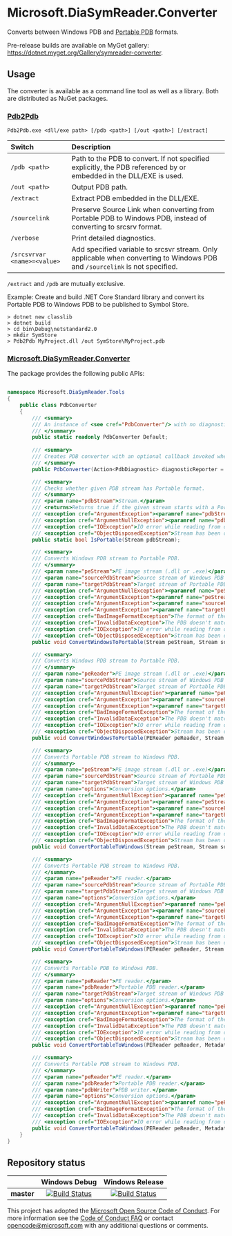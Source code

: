 # Microsoft.DiaSymReader.Converter

Converts between Windows PDB and [Portable PDB](https://github.com/dotnet/core/blob/master/Documentation/diagnostics/portable_pdb.md) formats.

Pre-release builds are available on MyGet gallery: https://dotnet.myget.org/Gallery/symreader-converter.

## Usage

The converter is available as a command line tool as well as a library. Both are distributed as NuGet packages.

### [Pdb2Pdb](https://dotnet.myget.org/feed/symreader-converter/package/nuget/Pdb2Pdb)

`Pdb2Pdb.exe <dll/exe path> [/pdb <path>] [/out <path>] [/extract]`

| Switch        | Description                                             |
|:--------------|:--------------------------------------------------------|
| `/pdb <path>` | Path to the PDB to convert. If not specified explicitly, the PDB referenced by or embedded in the DLL/EXE is used. |
| `/out <path>` | Output PDB path. |
| `/extract`    | Extract PDB embedded in the DLL/EXE. |
| `/sourcelink` | Preserve Source Link when converting from Portable PDB to Windows PDB, instead of converting to srcsrv format. |
| `/verbose`    | Print detailed diagnostics. |
| `/srcsvrvar <name>=<value>` | Add specified variable to srcsvr stream. Only applicable when converting to Windows PDB and `/sourcelink` is not specified. |

`/extract` and `/pdb` are mutually exclusive.

Example: Create and build .NET Core Standard library and convert its Portable PDB to Windows PDB to be published to Symbol Store.

```
> dotnet new classlib
> dotnet build
> cd bin\Debug\netstandard2.0
> mkdir SymStore
> Pdb2Pdb MyProject.dll /out SymStore\MyProject.pdb
```

### [Microsoft.DiaSymReader.Converter](https://dotnet.myget.org/feed/symreader-converter/package/nuget/Microsoft.DiaSymReader.Converter)

The package provides the following public APIs:

```C#

namespace Microsoft.DiaSymReader.Tools
{
    public class PdbConverter
    {
        /// <summary>
        /// An instance of <see cref="PdbConverter"/> with no diagnostic reporting.
        /// </summary>
        public static readonly PdbConverter Default;
        
        /// <summary>
        /// Creates PDB converter with an optional callback invoked whenever a diagnostic is to be reported.
        /// </summary>
        public PdbConverter(Action<PdbDiagnostic> diagnosticReporter = null);

        /// <summary>
        /// Checks whether given PDB stream has Portable format.
        /// </summary>
        /// <param name="pdbStream">Stream.</param>
        /// <returns>Returns true if the given stream starts with a Portable PDB signature.</returns>
        /// <exception cref="ArgumentException"><paramref name="pdbStream"/> does not support read and seek operations.</exception>
        /// <exception cref="ArgumentNullException"><paramref name="pdbStream"/> is null.</exception>
        /// <exception cref="IOException">IO error while reading from or writing to a stream.</exception>
        /// <exception cref="ObjectDisposedException">Stream has been disposed while reading.</exception>
        public static bool IsPortable(Stream pdbStream);

        /// <summary>
        /// Converts Windows PDB stream to Portable PDB.
        /// </summary>
        /// <param name="peStream">PE image stream (.dll or .exe)</param>
        /// <param name="sourcePdbStream">Source stream of Windows PDB data. Must be readable.</param>
        /// <param name="targetPdbStream">Target stream of Portable PDB data. Must be writable.</param>
        /// <exception cref="ArgumentNullException"><paramref name="peStream"/>, <paramref name="sourcePdbStream"/>, or <paramref name="targetPdbStream"/> is null.</exception>
        /// <exception cref="ArgumentException"><paramref name="peStream"/> does not support read and seek operations.</exception>
        /// <exception cref="ArgumentException"><paramref name="sourcePdbStream"/> does not support reading.</exception>
        /// <exception cref="ArgumentException"><paramref name="targetPdbStream"/> does not support writing.</exception>
        /// <exception cref="BadImageFormatException">The format of the PE image or the source PDB image is invalid.</exception>
        /// <exception cref="InvalidDataException">The PDB doesn't match the CodeView Debug Directory record in the PE image.</exception>
        /// <exception cref="IOException">IO error while reading from or writing to a stream.</exception>
        /// <exception cref="ObjectDisposedException">Stream has been disposed while reading/writing.</exception>
        public void ConvertWindowsToPortable(Stream peStream, Stream sourcePdbStream, Stream targetPdbStream);

        /// <summary>
        /// Converts Windows PDB stream to Portable PDB.
        /// </summary>
        /// <param name="peReader">PE image stream (.dll or .exe)</param>
        /// <param name="sourcePdbStream">Source stream of Windows PDB data. Must be readable.</param>
        /// <param name="targetPdbStream">Target stream of Portable PDB data. Must be writable.</param>
        /// <exception cref="ArgumentNullException"><paramref name="peReader"/>, <paramref name="sourcePdbStream"/>, or <paramref name="targetPdbStream"/> is null.</exception>
        /// <exception cref="ArgumentException"><paramref name="sourcePdbStream"/> does not support reading.</exception>
        /// <exception cref="ArgumentException"><paramref name="targetPdbStream"/> does not support writing.</exception>
        /// <exception cref="BadImageFormatException">The format of the PE image or the PDB stream is invalid.</exception>
        /// <exception cref="InvalidDataException">The PDB doesn't match the CodeView Debug Directory record in the PE image.</exception>
        /// <exception cref="IOException">IO error while reading from or writing to a stream.</exception>
        /// <exception cref="ObjectDisposedException">Stream has been disposed while reading/writing.</exception>
        public void ConvertWindowsToPortable(PEReader peReader, Stream sourcePdbStream, Stream targetPdbStream);

        /// <summary>
        /// Converts Portable PDB stream to Windows PDB.
        /// </summary>
        /// <param name="peStream">PE image stream (.dll or .exe)</param>
        /// <param name="sourcePdbStream">Source stream of Portable PDB data. Must be readable.</param>
        /// <param name="targetPdbStream">Target stream of Windows PDB data. Must be writable.</param>
        /// <param name="options">Conversion options.</param>
        /// <exception cref="ArgumentNullException"><paramref name="peStream"/>, <paramref name="sourcePdbStream"/>, or <paramref name="targetPdbStream"/> is null.</exception>
        /// <exception cref="ArgumentException"><paramref name="peStream"/> does not support read and seek operations.</exception>
        /// <exception cref="ArgumentException"><paramref name="sourcePdbStream"/> does not support reading.</exception>
        /// <exception cref="ArgumentException"><paramref name="targetPdbStream"/> does not support writing.</exception>
        /// <exception cref="BadImageFormatException">The format of the PE image or the source PDB image is invalid.</exception>
        /// <exception cref="InvalidDataException">The PDB doesn't match the CodeView Debug Directory record in the PE image.</exception>
        /// <exception cref="IOException">IO error while reading from or writing to a stream.</exception>
        /// <exception cref="ObjectDisposedException">Stream has been disposed while reading/writing.</exception>
        public void ConvertPortableToWindows(Stream peStream, Stream sourcePdbStream, Stream targetPdbStream, PortablePdbConversionOptions options = null);

        /// <summary>
        /// Converts Portable PDB stream to Windows PDB.
        /// </summary>
        /// <param name="peReader">PE reader.</param>
        /// <param name="sourcePdbStream">Source stream of Portable PDB data. Must be readable.</param>
        /// <param name="targetPdbStream">Target stream of Windows PDB data. Must be writable.</param>
        /// <param name="options">Conversion options.</param>
        /// <exception cref="ArgumentNullException"><paramref name="peReader"/>, <paramref name="sourcePdbStream"/>, or <paramref name="targetPdbStream"/> is null.</exception>
        /// <exception cref="ArgumentException"><paramref name="sourcePdbStream"/> does not support reading.</exception>
        /// <exception cref="ArgumentException"><paramref name="targetPdbStream"/> does not support writing.</exception>
        /// <exception cref="BadImageFormatException">The format of the PE image or the source PDB image is invalid.</exception>
        /// <exception cref="InvalidDataException">The PDB doesn't match the CodeView Debug Directory record in the PE image.</exception>
        /// <exception cref="IOException">IO error while reading from or writing to a stream.</exception>
        /// <exception cref="ObjectDisposedException">Stream has been disposed while reading/writing.</exception>
        public void ConvertPortableToWindows(PEReader peReader, Stream sourcePdbStream, Stream targetPdbStream, PortablePdbConversionOptions options = null);

        /// <summary>
        /// Converts Portable PDB to Windows PDB.
        /// </summary>
        /// <param name="peReader">PE reader.</param>
        /// <param name="pdbReader">Portable PDB reader.</param>
        /// <param name="targetPdbStream">Target stream of Windows PDB data. Must be writable.</param>
        /// <param name="options">Conversion options.</param>
        /// <exception cref="ArgumentNullException"><paramref name="peReader"/>, <paramref name="pdbReader"/>, or <paramref name="targetPdbStream"/> is null.</exception>
        /// <exception cref="ArgumentException"><paramref name="targetPdbStream"/> does not support writing.</exception>
        /// <exception cref="BadImageFormatException">The format of the PE image or the source PDB image is invalid.</exception>
        /// <exception cref="InvalidDataException">The PDB doesn't match the CodeView Debug Directory record in the PE image.</exception>
        /// <exception cref="IOException">IO error while reading from or writing to a stream.</exception>
        /// <exception cref="ObjectDisposedException">Stream has been disposed while reading/writing.</exception>
        public void ConvertPortableToWindows(PEReader peReader, MetadataReader pdbReader, Stream targetPdbStream, PortablePdbConversionOptions options = null);

        /// <summary>
        /// Converts Portable PDB stream to Windows PDB.
        /// </summary>
        /// <param name="peReader">PE reader.</param>
        /// <param name="pdbReader">Portable PDB reader.</param>
        /// <param name="pdbWriter">PDB writer.</param>
        /// <param name="options">Conversion options.</param>
        /// <exception cref="ArgumentNullException"><paramref name="peReader"/>, <paramref name="pdbReader"/>, or <paramref name="pdbWriter"/> is null.</exception>
        /// <exception cref="BadImageFormatException">The format of the PE image or the source PDB image is invalid.</exception>
        /// <exception cref="InvalidDataException">The PDB doesn't match the CodeView Debug Directory record in the PE image.</exception>
        /// <exception cref="IOException">IO error while reading from or writing to a stream.</exception>
        public void ConvertPortableToWindows(PEReader peReader, MetadataReader pdbReader, SymUnmanagedWriter pdbWriter, PortablePdbConversionOptions options = null);
    }
}

```

## Repository status

[//]: # (Begin current test results)

|          |Windows Debug|Windows Release|
|:--------:|:-----------:|:-------------:|
|**master**|[![Build Status](https://ci2.dot.net/job/dotnet_symreader-converter/job/master/job/windows_debug/badge/icon)](https://ci2.dot.net/job/dotnet_symreader-converter/job/master/job/windows_debug/)|[![Build Status](https://ci2.dot.net/job/dotnet_symreader-converter/job/master/job/windows_release/badge/icon)](https://ci2.dot.net/job/dotnet_symreader-converter/job/master/job/windows_release/)|

[//]: # (End current test results)

This project has adopted the [Microsoft Open Source Code of Conduct](https://opensource.microsoft.com/codeofconduct/).  For more information see the [Code of Conduct FAQ](https://opensource.microsoft.com/codeofconduct/faq/) or contact [opencode@microsoft.com](mailto:opencode@microsoft.com) with any additional questions or comments.

